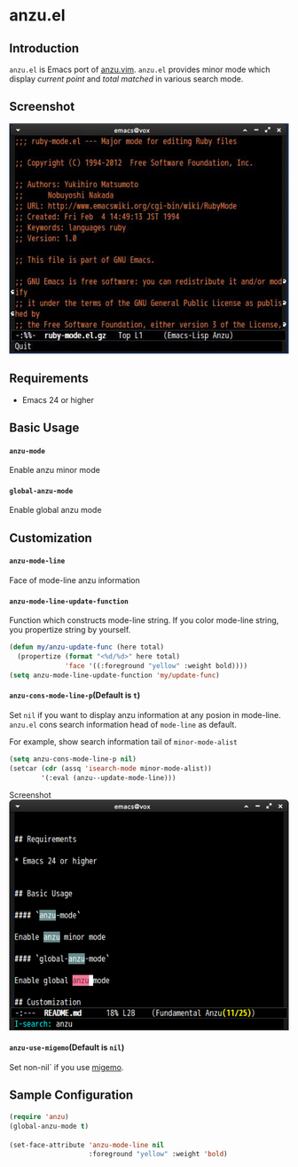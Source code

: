 # anzu.el

## Introduction

`anzu.el` is Emacs port of [anzu.vim](https://github.com/osyo-manga/vim-anzu).
`anzu.el` provides minor mode which display *current point* and *total matched*
in various search mode.


## Screenshot

![anzu.gif](image/anzu.gif)


## Requirements

* Emacs 24 or higher


## Basic Usage

#### `anzu-mode`

Enable anzu minor mode

#### `global-anzu-mode`

Enable global anzu mode

## Customization

#### `anzu-mode-line`

Face of mode-line anzu information

#### `anzu-mode-line-update-function`

Function which constructs mode-line string. If you color mode-line string,
you propertize string by yourself.

```lisp
(defun my/anzu-update-func (here total)
  (propertize (format "<%d/%d>" here total)
              'face '((:foreground "yellow" :weight bold))))
(setq anzu-mode-line-update-function 'my/update-func)
```

#### `anzu-cons-mode-line-p`(Default is `t`)

Set `nil` if you want to display anzu information at any posion in mode-line.
`anzu.el` cons search information head of `mode-line` as default.

For example, show search information tail of `minor-mode-alist`

```lisp
(setq anzu-cons-mode-line-p nil)
(setcar (cdr (assq 'isearch-mode minor-mode-alist))
        '(:eval (anzu--update-mode-line)))
```

Screenshot
![anzu-any-position](image/anzu-any-position.png)


#### `anzu-use-migemo`(Default is `nil`)

Set non-nil` if you use [migemo](https://github.com/emacs-jp/migemo).


## Sample Configuration

```lisp
(require 'anzu)
(global-anzu-mode t)

(set-face-attribute 'anzu-mode-line nil
                    :foreground "yellow" :weight 'bold)
```
